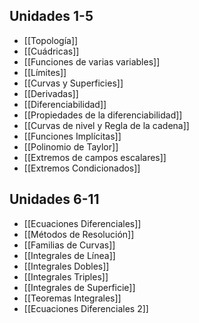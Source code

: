 ## Unidades 1-5

- [[Topología]]
- [[Cuádricas]]
- [[Funciones de varias variables]]
- [[Límites]]
- [[Curvas y Superficies]]
- [[Derivadas]]
- [[Diferenciabilidad]]
- [[Propiedades de la diferenciabilidad]]
- [[Curvas de nivel y Regla de la cadena]]
- [[Funciones Implícitas]]
- [[Polinomio de Taylor]]
- [[Extremos de campos escalares]]
- [[Extremos Condicionados]]

## Unidades 6-11

- [[Ecuaciones Diferenciales]]
- [[Métodos de Resolución]]
- [[Familias de Curvas]]
- [[Integrales de Línea]]
- [[Integrales Dobles]]
- [[Integrales Triples]]
- [[Integrales de Superficie]]
- [[Teoremas Integrales]]
- [[Ecuaciones Diferenciales 2]]
